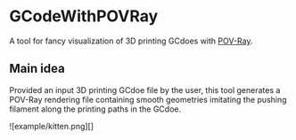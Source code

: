 # GCodeWithPOVRay
A tool for fancy visualization of 3D printing GCdoes with [POV-Ray](http://www.povray.org/download/).

## Main idea
Provided an input 3D printing GCdoe file by the user, this tool generates a POV-Ray rendering file containing smooth geometries imitating the pushing filament along the printing paths in the GCdoe.

![example/kitten.png][]
